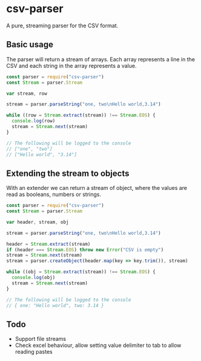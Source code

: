 # csv-parser

A pure, streaming parser for the CSV format.

## Basic usage

The parser will return a stream of arrays. Each array represents a line in the CSV and each string in the array represents a value.

```javascript
const parser = require("csv-parser")
const Stream = parser.Stream

var stream, row

stream = parser.parseString("one, two\nHello world,3.14")

while ((row = Stream.extract(stream)) !== Stream.EOS) {
  console.log(row)
  stream = Stream.next(stream)
}

// The following will be logged to the console
// ["one", "two"]
// ["Hello world", "3.14"]
```

## Extending the stream to objects

With an extender we can return a stream of object, where the values are read as booleans, numbers or strings.

```javascript
const parser = require("csv-parser")
const Stream = parser.Stream

var header, stream, obj

stream = parser.parseString("one, two\nHello world,3.14")

header = Stream.extract(stream)
if (header === Stream.EOS) throw new Error("CSV is empty")
stream = Stream.next(stream)
stream = parser.createObject(header.map(key => key.trim()), stream)

while ((obj = Stream.extract(stream)) !== Stream.EOS) {
  console.log(obj)
  stream = Stream.next(stream)
}

// The following will be logged to the console
// { one: "Hello world", two: 3.14 }
```

## Todo
- Support file streams
- Check excel behaviour, allow setting value delimiter to tab to allow reading pastes
